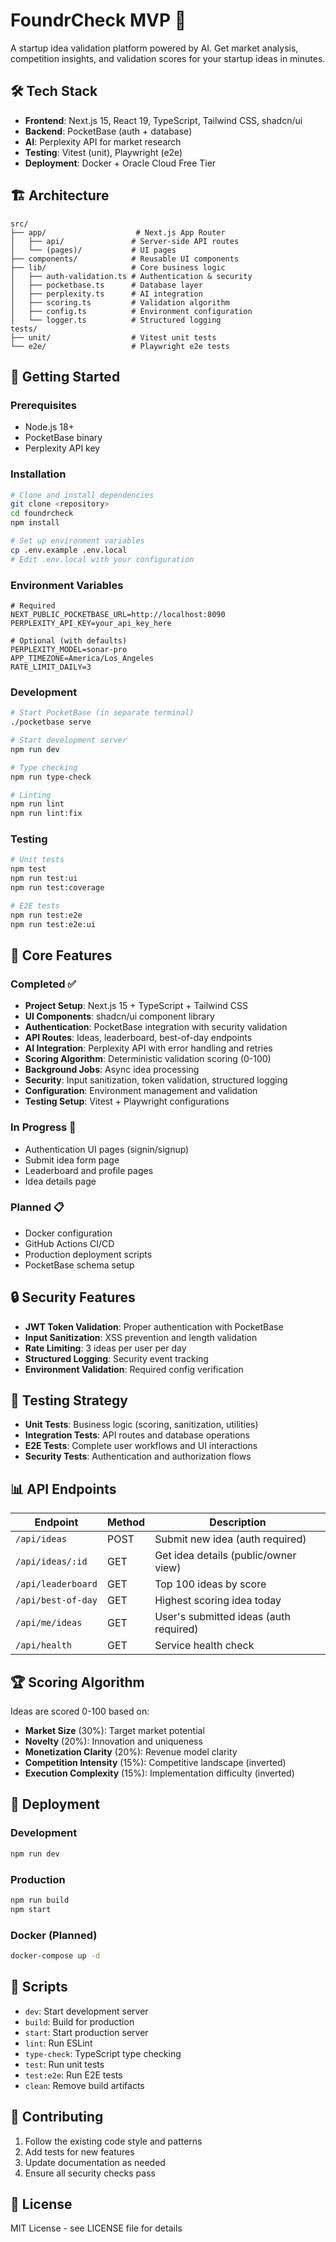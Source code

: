 # FoundrCheck MVP 🚀

A startup idea validation platform powered by AI. Get market analysis, competition insights, and validation scores for your startup ideas in minutes.

## 🛠️ Tech Stack

- **Frontend**: Next.js 15, React 19, TypeScript, Tailwind CSS, shadcn/ui
- **Backend**: PocketBase (auth + database)
- **AI**: Perplexity API for market research
- **Testing**: Vitest (unit), Playwright (e2e)
- **Deployment**: Docker + Oracle Cloud Free Tier

## 🏗️ Architecture

```
src/
├── app/                    # Next.js App Router
│   ├── api/               # Server-side API routes
│   └── (pages)/           # UI pages
├── components/            # Reusable UI components  
├── lib/                   # Core business logic
│   ├── auth-validation.ts # Authentication & security
│   ├── pocketbase.ts      # Database layer
│   ├── perplexity.ts      # AI integration
│   ├── scoring.ts         # Validation algorithm
│   ├── config.ts          # Environment configuration
│   └── logger.ts          # Structured logging
tests/
├── unit/                  # Vitest unit tests
└── e2e/                   # Playwright e2e tests
```

## 🚀 Getting Started

### Prerequisites

- Node.js 18+
- PocketBase binary
- Perplexity API key

### Installation

```bash
# Clone and install dependencies
git clone <repository>
cd foundrcheck
npm install

# Set up environment variables
cp .env.example .env.local
# Edit .env.local with your configuration
```

### Environment Variables

```env
# Required
NEXT_PUBLIC_POCKETBASE_URL=http://localhost:8090
PERPLEXITY_API_KEY=your_api_key_here

# Optional (with defaults)
PERPLEXITY_MODEL=sonar-pro
APP_TIMEZONE=America/Los_Angeles
RATE_LIMIT_DAILY=3
```

### Development

```bash
# Start PocketBase (in separate terminal)
./pocketbase serve

# Start development server
npm run dev

# Type checking
npm run type-check

# Linting
npm run lint
npm run lint:fix
```

### Testing

```bash
# Unit tests
npm test
npm run test:ui
npm run test:coverage

# E2E tests
npm run test:e2e
npm run test:e2e:ui
```

## 🎯 Core Features

### Completed ✅

- **Project Setup**: Next.js 15 + TypeScript + Tailwind CSS
- **UI Components**: shadcn/ui component library
- **Authentication**: PocketBase integration with security validation
- **API Routes**: Ideas, leaderboard, best-of-day endpoints
- **AI Integration**: Perplexity API with error handling and retries
- **Scoring Algorithm**: Deterministic validation scoring (0-100)
- **Background Jobs**: Async idea processing
- **Security**: Input sanitization, token validation, structured logging
- **Configuration**: Environment management and validation
- **Testing Setup**: Vitest + Playwright configurations

### In Progress 🚧

- Authentication UI pages (signin/signup)
- Submit idea form page
- Leaderboard and profile pages
- Idea details page

### Planned 📋

- Docker configuration
- GitHub Actions CI/CD
- Production deployment scripts
- PocketBase schema setup

## 🔒 Security Features

- **JWT Token Validation**: Proper authentication with PocketBase
- **Input Sanitization**: XSS prevention and length validation
- **Rate Limiting**: 3 ideas per user per day
- **Structured Logging**: Security event tracking
- **Environment Validation**: Required config verification

## 🧪 Testing Strategy

- **Unit Tests**: Business logic (scoring, sanitization, utilities)
- **Integration Tests**: API routes and database operations
- **E2E Tests**: Complete user workflows and UI interactions
- **Security Tests**: Authentication and authorization flows

## 📊 API Endpoints

| Endpoint | Method | Description |
|----------|---------|-------------|
| `/api/ideas` | POST | Submit new idea (auth required) |
| `/api/ideas/:id` | GET | Get idea details (public/owner view) |
| `/api/leaderboard` | GET | Top 100 ideas by score |
| `/api/best-of-day` | GET | Highest scoring idea today |
| `/api/me/ideas` | GET | User's submitted ideas (auth required) |
| `/api/health` | GET | Service health check |

## 🏆 Scoring Algorithm

Ideas are scored 0-100 based on:

- **Market Size** (30%): Target market potential
- **Novelty** (20%): Innovation and uniqueness
- **Monetization Clarity** (20%): Revenue model clarity
- **Competition Intensity** (15%): Competitive landscape (inverted)
- **Execution Complexity** (15%): Implementation difficulty (inverted)

## 🚀 Deployment

### Development
```bash
npm run dev
```

### Production
```bash
npm run build
npm start
```

### Docker (Planned)
```bash
docker-compose up -d
```

## 📝 Scripts

- `dev`: Start development server
- `build`: Build for production
- `start`: Start production server
- `lint`: Run ESLint
- `type-check`: TypeScript type checking
- `test`: Run unit tests
- `test:e2e`: Run E2E tests
- `clean`: Remove build artifacts

## 🤝 Contributing

1. Follow the existing code style and patterns
2. Add tests for new features
3. Update documentation as needed
4. Ensure all security checks pass

## 📄 License

MIT License - see LICENSE file for details
